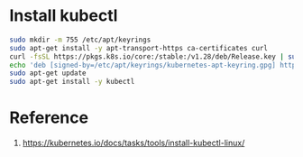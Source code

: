 # Install kubectl


```bash
sudo mkdir -m 755 /etc/apt/keyrings
sudo apt-get install -y apt-transport-https ca-certificates curl
curl -fsSL https://pkgs.k8s.io/core:/stable:/v1.28/deb/Release.key | sudo gpg --dearmor -o /etc/apt/keyrings/kubernetes-apt-keyring.gpg
echo 'deb [signed-by=/etc/apt/keyrings/kubernetes-apt-keyring.gpg] https://pkgs.k8s.io/core:/stable:/v1.28/deb/ /' | sudo tee /etc/apt/sources.list.d/kubernetes.list
sudo apt-get update
sudo apt-get install -y kubectl
```

# Reference
1. https://kubernetes.io/docs/tasks/tools/install-kubectl-linux/